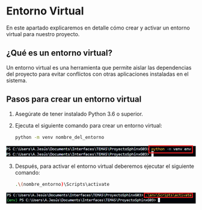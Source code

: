 # Entorno Virtual

En este apartado explicaremos en detalle cómo crear y activar un entorno virtual para nuestro proyecto.

## ¿Qué es un entorno virtual?

Un entorno virtual es una herramienta que permite aislar las dependencias del proyecto para evitar conflictos con otras aplicaciones instaladas en el sistema.

## Pasos para crear un entorno virtual

1. Asegúrate de tener instalado Python 3.6 o superior.
2. Ejecuta el siguiente comando para crear un entorno virtual:

   ```bash
   python -m venv nombre_del_entorno
   ```

![Creacion Entorno](../_static/entorno_creacion.png)

3. Después, para activar el entorno virtual deberemos ejecutar el siguiente comando:

   ```bash
   .\(nombre_entorno)\Scripts\activate
   ```

![Activacion Entorno](../_static/Activacion_Entorno.png)
